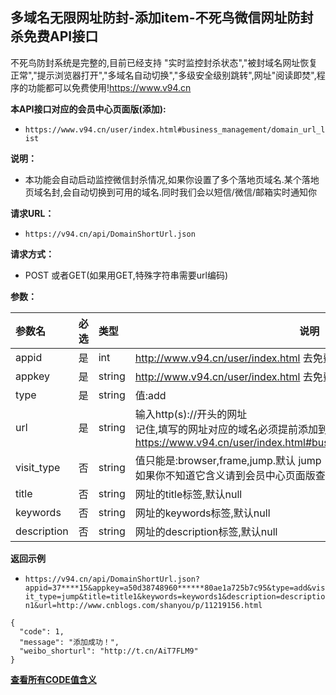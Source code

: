 ## 多域名无限网址防封-添加item-不死鸟微信网址防封杀免费API接口
不死鸟防封系统是完整的,目前已经支持 "实时监控封杀状态","被封域名网址恢复正常","提示浏览器打开","多域名自动切换","多级安全级别跳转",网址"阅读即焚",程序的功能都可以免费使用!https://www.v94.cn

**本API接口对应的会员中心页面版(添加):**
 - `https://www.v94.cn/user/index.html#business_management/domain_url_list `
 
 
 **说明：**
- 本功能会自动启动监控微信封杀情况,如果你设置了多个落地页域名.某个落地页域名封,会自动切换到可用的域名.同时我们会以短信/微信/邮箱实时通知你

**请求URL：** 
- ` https://v94.cn/api/DomainShortUrl.json  `
  
**请求方式：**
- POST 或者GET(如果用GET,特殊字符串需要url编码)

**参数：** 

|参数名|必选|类型|说明|
|:----    |:---|:----- |-----   |
|appid |  是  |    int   |    http://www.v94.cn/user/index.html 去免费获取appid   |
|appkey |  是  |    string   |    http://www.v94.cn/user/index.html 去免费获取appkey   |
|type |  是  |    string   |   值:add   |
|url |  是  |    string   |    输入http(s)://开头的网址<br> 记住,填写的网址对应的域名必须提前添加到落地页域名列表,可以到这里去操作<br>https://www.v94.cn/user/index.html#business_management/land_domain  |
|visit_type |  否  |    string   |   值只能是:browser,frame,jump.默认  jump<br>如果你不知道它含义请到会员中心页面版查看|
|title |  否  |    string   | 网址的title标签,默认null
|keywords |  否  |    string   | 网址的keywords标签,默认null
|description |  否  |    string   | 网址的description标签,默认null
**返回示例**
- `https://v94.cn/api/DomainShortUrl.json?appid=37****15&appkey=a50d38748960******80ae1a725b7c95&type=add&visit_type=jump&title=title1&keywords=keywords1&description=description1&url=http://www.cnblogs.com/shanyou/p/11219156.html`

``` 
{
  "code": 1,
  "message": "添加成功！",
  "weibo_shorturl": "http://t.cn/AiT7FLM9"
}

```

**[查看所有CODE值含义](https://github.com/wanjunlengfeng/WechatUrlCheckPreventingBlockedApi/blob/master/微信防封杀系统api接口详细说明/CODE代码汇总.md "查看所有CODE值含义")**